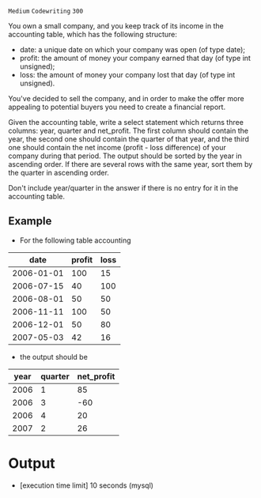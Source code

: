 `Medium`	`Codewriting` 	`300`

You own a small company, and you keep track of its income in the accounting table, which has the following structure:

- date: a unique date on which your company was open (of type date);
- profit: the amount of money your company earned that day (of type int unsigned);
- loss: the amount of money your company lost that day (of type int unsigned).

You've decided to sell the company, and in order to make the offer more appealing to potential buyers you need to create a financial report.

Given the accounting table, write a select statement which returns three columns: year, quarter and net_profit. The first column should contain the year, the second one should contain the quarter of that year, and the third one should contain the net income (profit - loss difference) of your company during that period. The output should be sorted by the year in ascending order. If there are several rows with the same year, sort them by the quarter in ascending order.

Don't include year/quarter in the answer if there is no entry for it in the accounting table.

## Example

- For the following table accounting

| date       | profit | loss   |
|------------|--------|--------|
| 2006-01-01 | 100    | 15     |
| 2006-07-15 | 40     | 100    |
| 2006-08-01 | 50     | 50     |
| 2006-11-11 | 100    | 50     |
| 2006-12-01 | 50     | 80     |
| 2007-05-03 | 42     | 16     |

- the output should be

| year | quarter | net_profit |
|------|---------|------------|
| 2006 | 1       | 85         |
| 2006 | 3       | -60        |
| 2006 | 4       | 20         |
| 2007 | 2       | 26         |

# Output
- [execution time limit] 10 seconds (mysql)

